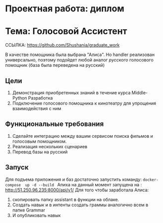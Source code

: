 # Проектная работа: диплом
# Тема: Голосовой Ассистент
ССЫЛКА: https://github.com/Shushania/graduate_work


В качестве помощника была выбрана "Алиса". Но handler реализован универсально, поэтому подойдет любой аналог _русского_ голосового помощник (база была переведена на русский)

## Цели
1. Демонстрация приобретенных знаний в течение курса Middle-Python Разработка
2. Подключение голосового помощника к кинотеатру для упрощения взаимодействия с ним

## Функциональные требования
1. Сделайте интеграцию между вашим сервисом поиска фильмов и голосовым помощником.
2. Реализация нескольких сценариев
3. Перевод базы на русский

## Запуск 

Для подъема приложения и баз достаточно запустить команду: 
 `docker-compose  up -d --build `
Апиха на данный момент запущена на : http://51.250.96.235:8000/api/v1/
Для того чтобы заработала Алиса:
1. скопировать папку assistant в функции на облаке. 
2. Создать навык и в интенты создать граммы аналогично всем в папке Grammar 
3. И опубликовать навык

